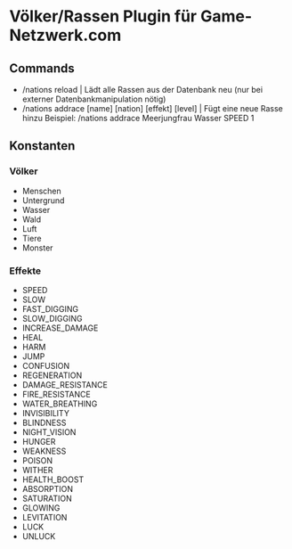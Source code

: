 # Völker/Rassen Plugin für Game-Netzwerk.com
## Commands
- /nations reload | Lädt alle Rassen aus der Datenbank neu (nur bei externer Datenbankmanipulation nötig)
- /nations addrace [name] [nation] [effekt] [level] | Fügt eine neue Rasse hinzu
  Beispiel: /nations addrace Meerjungfrau Wasser SPEED 1

## Konstanten
### Völker
- Menschen
- Untergrund
- Wasser
- Wald
- Luft
- Tiere
- Monster

### Effekte
- SPEED
- SLOW
- FAST_DIGGING
- SLOW_DIGGING
- INCREASE_DAMAGE
- HEAL
- HARM
- JUMP
- CONFUSION
- REGENERATION
- DAMAGE_RESISTANCE
- FIRE_RESISTANCE
- WATER_BREATHING
- INVISIBILITY
- BLINDNESS
- NIGHT_VISION
- HUNGER
- WEAKNESS
- POISON
- WITHER
- HEALTH_BOOST
- ABSORPTION
- SATURATION
- GLOWING
- LEVITATION
- LUCK
- UNLUCK